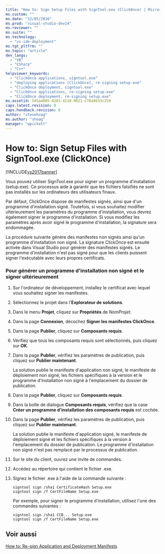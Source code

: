 ```yaml
---
title: "How to: Sign Setup Files with SignTool.exe (ClickOnce) | Microsoft Docs"
ms.custom: ""
ms.date: "12/05/2016"
ms.prod: "visual-studio-dev14"
ms.reviewer: ""
ms.suite: ""
ms.technology: 
  - "vs-ide-deployment"
ms.tgt_pltfrm: ""
ms.topic: "article"
dev_langs: 
  - "VB"
  - "CSharp"
  - "C++"
helpviewer_keywords: 
  - "ClickOnce applications, signtool.exe"
  - "deploying applications [ClickOnce], re-signing setup.exe"
  - "ClickOnce deployment, signtool.exe"
  - "ClickOnce applications, re-signing setup.exe"
  - "ClickOnce deployment, re-signing setup.exe"
ms.assetid: 545a4005-d283-4110-9821-c78a9833c250
caps.latest.revision: 8
caps.handback.revision: 8
author: "stevehoag"
ms.author: "shoag"
manager: "wpickett"
---
```

# How to: Sign Setup Files with SignTool.exe (ClickOnce)
[!INCLUDE[vs2017banner](../code-quality/includes/vs2017banner.md)]

Vous pouvez utiliser SignTool.exe pour signer un programme d'installation \(setup.exe\). Ce processus aide à garantir que les fichiers falsifiés ne sont pas installés sur les ordinateurs des utilisateurs finaux.  
  
 Par défaut, ClickOnce dispose de manifestes signés, ainsi que d'un programme d'installation signé. Toutefois, si vous souhaitez modifier ultérieurement les paramètres du programme d'installation, vous devrez également signer le programme d'installation. Si vous modifiez les paramètres après avoir signé le programme d'installation, la signature sera endommagée.  
  
 La procédure suivante génère des manifestes non signés ainsi qu'un programme d'installation non signé. La signature ClickOnce est ensuite activée dans Visual Studio pour générer des manifestes signés. Le programme d'installation n'est pas signé pour que les clients puissent signer l'exécutable avec leurs propres certificats.  
  
### Pour générer un programme d'installation non signé et le signer ultérieurement  
  
1.  Sur l'ordinateur de développement, installez le certificat avec lequel vous souhaitez signer les manifestes.  
  
2.  Sélectionnez le projet dans l'**Explorateur de solutions**.  
  
3.  Dans le menu **Projet**, cliquez sur **Propriétés** de *NomProjet*.  
  
4.  Dans la page **Connexion**, décochez **Signer les manifestes ClickOnce**.  
  
5.  Dans la page **Publier**, cliquez sur **Composants requis**.  
  
6.  Vérifiez que tous les composants requis sont sélectionnés, puis cliquez sur **OK**.  
  
7.  Dans la page **Publier**, vérifiez les paramètres de publication, puis cliquez sur **Publier maintenant**.  
  
     La solution publie le manifeste d'application non signé, le manifeste de déploiement non signé, les fichiers spécifiques à la version et le programme d'installation non signé à l'emplacement du dossier de publication.  
  
8.  Dans la page **Publier**, cliquez sur **Composants requis**.  
  
9. Dans la boîte de dialogue **Composants requis**, vérifiez que la case **Créer un programme d'installation des composants requis** est cochée.  
  
10. Dans la page **Publier**, vérifiez les paramètres de publication, puis cliquez sur **Publier maintenant**.  
  
     La solution publie le manifeste d'application signé, le manifeste de déploiement signé et les fichiers spécifiques à la version à l'emplacement du dossier de publication. Le programme d'installation non signé n'est pas remplacé par le processus de publication.  
  
11. Sur le site du client, ouvrez une invite de commandes.  
  
12. Accédez au répertoire qui contient le fichier .exe.  
  
13. Signez le fichier .exe à l'aide de la commande suivante :  
  
    ```  
    signtool sign /sha1 CertificateHash Setup.exe  
    signtool sign /f CertFileName Setup.exe  
    ```  
  
     Par exemple, pour signer le programme d'installation, utilisez l'une des commandes suivantes :  
  
    ```  
    signtool sign /sha1 CCB... Setup.exe  
    signtool sign /f CertFileName Setup.exe  
    ```  
  
## Voir aussi  
 [How to: Re\-sign Application and Deployment Manifests](../deployment/how-to-re-sign-application-and-deployment-manifests.md)